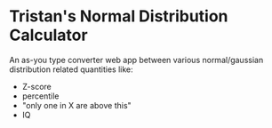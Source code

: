 # Tristan's Normal Distribution Calculator

An as-you type converter web app between various normal/gaussian distribution related quantities like:

- Z-score
- percentile
- "only one in X are above this"
- IQ
